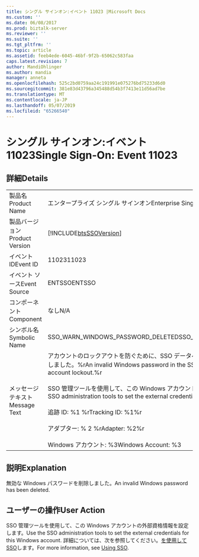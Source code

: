 ```yaml
---
title: シングル サインオン:イベント 11023 |Microsoft Docs
ms.custom: ''
ms.date: 06/08/2017
ms.prod: biztalk-server
ms.reviewer: ''
ms.suite: ''
ms.tgt_pltfrm: ''
ms.topic: article
ms.assetid: feeb4ede-6045-46bf-9f2b-65062c583faa
caps.latest.revision: 7
author: MandiOhlinger
ms.author: mandia
manager: anneta
ms.openlocfilehash: 525c2bd0759aa24c191991e075276bd75233d6d0
ms.sourcegitcommit: 381e83d43796a345488d54b3f7413e11d56ad7be
ms.translationtype: MT
ms.contentlocale: ja-JP
ms.lasthandoff: 05/07/2019
ms.locfileid: "65266540"
---
```

# <a name="single-sign-on-event-11023"></a><span data-ttu-id="0a4a7-102">シングル サインオン:イベント 11023</span><span class="sxs-lookup"><span data-stu-id="0a4a7-102">Single Sign-On: Event 11023</span></span>
## <a name="details"></a><span data-ttu-id="0a4a7-103">詳細</span><span class="sxs-lookup"><span data-stu-id="0a4a7-103">Details</span></span>  
  
|                 |                                                                                                                                                                                                                                                                                            |
|-----------------|--------------------------------------------------------------------------------------------------------------------------------------------------------------------------------------------------------------------------------------------------------------------------------------------|
|  <span data-ttu-id="0a4a7-104">製品名</span><span class="sxs-lookup"><span data-stu-id="0a4a7-104">Product Name</span></span>   |                                                                                                                                 <span data-ttu-id="0a4a7-105">エンタープライズ シングル サインオン</span><span class="sxs-lookup"><span data-stu-id="0a4a7-105">Enterprise Single Sign-On</span></span>                                                                                                                                  |
| <span data-ttu-id="0a4a7-106">製品バージョン</span><span class="sxs-lookup"><span data-stu-id="0a4a7-106">Product Version</span></span> |                                                                                                                 [!INCLUDE[btsSSOVersion](../includes/btsssoversion-md.md)]                                                                                                                 |
|    <span data-ttu-id="0a4a7-107">イベント ID</span><span class="sxs-lookup"><span data-stu-id="0a4a7-107">Event ID</span></span>     |                                                                                                                                           <span data-ttu-id="0a4a7-108">11023</span><span class="sxs-lookup"><span data-stu-id="0a4a7-108">11023</span></span>                                                                                                                                            |
|  <span data-ttu-id="0a4a7-109">イベント ソース</span><span class="sxs-lookup"><span data-stu-id="0a4a7-109">Event Source</span></span>   |                                                                                                                                           <span data-ttu-id="0a4a7-110">ENTSSO</span><span class="sxs-lookup"><span data-stu-id="0a4a7-110">ENTSSO</span></span>                                                                                                                                           |
|    <span data-ttu-id="0a4a7-111">コンポーネント</span><span class="sxs-lookup"><span data-stu-id="0a4a7-111">Component</span></span>    |                                                                                                                                            <span data-ttu-id="0a4a7-112">なし</span><span class="sxs-lookup"><span data-stu-id="0a4a7-112">N/A</span></span>                                                                                                                                             |
|  <span data-ttu-id="0a4a7-113">シンボル名</span><span class="sxs-lookup"><span data-stu-id="0a4a7-113">Symbolic Name</span></span>  |                                                                                                                             <span data-ttu-id="0a4a7-114">SSO_WARN_WINDOWS_PASSWORD_DELETED</span><span class="sxs-lookup"><span data-stu-id="0a4a7-114">SSO_WARN_WINDOWS_PASSWORD_DELETED</span></span>                                                                                                                              |
|  <span data-ttu-id="0a4a7-115">メッセージ テキスト</span><span class="sxs-lookup"><span data-stu-id="0a4a7-115">Message Text</span></span>   | <span data-ttu-id="0a4a7-116">アカウントのロックアウトを防ぐために、SSO データベースの無効な Windows パスワードを削除しました。%r</span><span class="sxs-lookup"><span data-stu-id="0a4a7-116">An invalid Windows password in the SSO database was deleted to prevent account lockout.%r</span></span><br /><br /> <span data-ttu-id="0a4a7-117">SSO 管理ツールを使用して、この Windows アカウントの外部資格情報を設定します。%r</span><span class="sxs-lookup"><span data-stu-id="0a4a7-117">Use the SSO administration tools to set the external credentials for this Windows account.%r</span></span><br /><br /> <span data-ttu-id="0a4a7-118">追跡 ID: %1 %r</span><span class="sxs-lookup"><span data-stu-id="0a4a7-118">Tracking ID: %1%r</span></span><br /><br /> <span data-ttu-id="0a4a7-119">アダプター: % 2 %r</span><span class="sxs-lookup"><span data-stu-id="0a4a7-119">Adapter: %2%r</span></span><br /><br /> <span data-ttu-id="0a4a7-120">Windows アカウント: %3</span><span class="sxs-lookup"><span data-stu-id="0a4a7-120">Windows Account: %3</span></span> |
  
## <a name="explanation"></a><span data-ttu-id="0a4a7-121">説明</span><span class="sxs-lookup"><span data-stu-id="0a4a7-121">Explanation</span></span>  
 <span data-ttu-id="0a4a7-122">無効な Windows パスワードを削除しました。</span><span class="sxs-lookup"><span data-stu-id="0a4a7-122">An invalid Windows password has been deleted.</span></span>  
  
## <a name="user-action"></a><span data-ttu-id="0a4a7-123">ユーザーの操作</span><span class="sxs-lookup"><span data-stu-id="0a4a7-123">User Action</span></span>  
 <span data-ttu-id="0a4a7-124">SSO 管理ツールを使用して、この Windows アカウントの外部資格情報を設定します。</span><span class="sxs-lookup"><span data-stu-id="0a4a7-124">Use the SSO administration tools to set the external credentials for this Windows account.</span></span> <span data-ttu-id="0a4a7-125">詳細については、次を参照してください。[を使用して SSO](../core/using-sso.md)します。</span><span class="sxs-lookup"><span data-stu-id="0a4a7-125">For more information, see [Using SSO](../core/using-sso.md).</span></span>